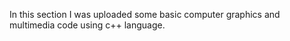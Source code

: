 In this section I was uploaded some basic computer graphics and multimedia code using c++ language.
